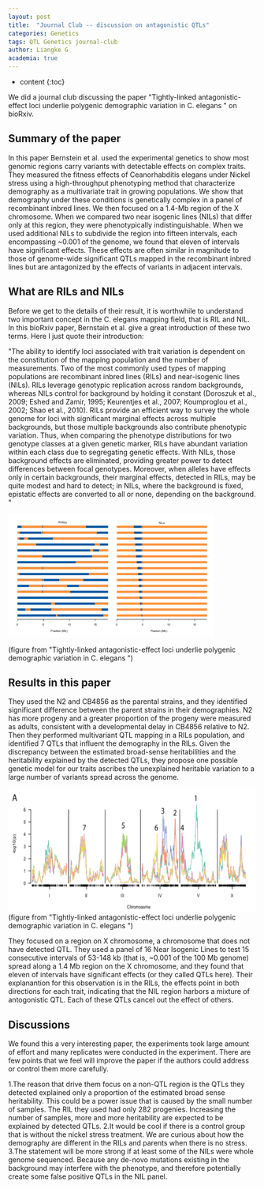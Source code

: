 ```yaml
---
layout: post
title:  "Journal Club -- discussion on antagonistic QTLs"
categories: Genetics
tags: QTL Genetics journal-club
author: Liangke G
academia: true
---
```

* content
{:toc}

We did a journal club discussing the paper "Tightly-linked antagonistic-effect loci underlie polygenic demographic variation in C. elegans " on bioRxiv.

## Summary of the paper 
In this paper Bernstein et al. used the experimental genetics to show most genomic regions carry variants with detectable effects on complex traits. They measured the fitness effects of Ceanorhabditis elegans under Nickel stress using a high-throughput phenotyping method that characterize demography as a multivariate trait in growing populations. 
We show that demography under these conditions is genetically complex in a panel of recombinant inbred lines. We then focused on a 1.4-Mb region of the X chromosome. When we compared two near isogenic lines (NILs) that differ only at this region, they were phenotypically indistinguishable. When we used additional NILs to subdivide the region into fifteen intervals, each encompassing ~0.001 of the genome, we found that eleven of intervals have significant effects. These effects are often similar in magnitude to those of genome-wide significant QTLs mapped in the recombinant inbred lines but are antagonized by the effects of variants in adjacent intervals. 



>
## What are RILs and NILs

Before we get to the details of their result, it is worthwhile to understand two important concept in the C. elegans mapping field, that is RIL and NIL. In this bioRxiv paper, Bernstain et al. give a great introduction of these two terms. Here I just quote their introduction:

"The ability to identify loci associated with trait variation is dependent on the constitution of the mapping population and the number of measurements. Two of the most commonly used types of mapping populations are recombinant inbred lines (RILs) and near-isogenic lines (NILs). RILs leverage genotypic replication across random backgrounds, whereas NILs control for background by holding it constant (Doroszuk et al., 2009; Eshed and Zamir, 1995; Keurentjes et al., 2007; Koumproglou et al., 2002; Shao et al., 2010). RILs provide an efficient way to survey the whole genome for loci with significant marginal effects across multiple backgrounds, but those multiple backgrounds also contribute phenotypic variation. Thus, when comparing the phenotype distributions for two genotype classes at a given genetic marker, RILs have abundant variation within each class due to segregating genetic effects. With NILs, those background effects are eliminated, providing greater power to detect differences between focal genotypes. Moreover, when alleles have effects only in certain backgrounds, their marginal effects, detected in RILs, may be quite modest and hard to detect; in NILs, where the background is fixed, epistatic effects are converted to all or none, depending on the background. "

<img src="https://github.com/gouliangke/myblog/raw/master/photos/1.png" height="250" />

(figure from "Tightly-linked antagonistic-effect loci underlie polygenic demographic variation in C. elegans ")

## Results in this paper

They used the N2 and CB4856 as the parental strains, and they identified significant difference between the parent strains in their demographies. N2 has more progeny and a greater proportion of the progeny were measured as adults, consistent with a developmental delay in CB4856 relative to N2. Then they performed multivariant QTL mapping in a RILs population, and identified 7 QTLs that influent the demography in the RILs.  Given the discrepancy between the estimated broad-sense heritabilities and the heritability explained by the detected QTLs, they propose one possible genetic model for our traits ascribes the unexplained heritable variation to a large number of variants spread across the genome. 

<img src="https://github.com/gouliangke/myblog/raw/master/photos/2.png" height="250" />
(figure from "Tightly-linked antagonistic-effect loci underlie polygenic demographic variation in C. elegans ")

They focused on a region on X chromosome, a chromosome that does not have detected QTL. They used a panel of 16 Near Isogenic Lines to test 15 consecutive intervals of 53-148 kb (that is, ~0.001 of the 100 Mb genome) spread along a 1.4 Mb region on the X chromosome, and they found that eleven of intervals have significant effects (or they called QTLs here). Their explanantion for this observation is in the RILs, the effects point in both directions for each trait, indicating that the NIL region harbors a mixture of antogonistic QTL. Each of these QTLs cancel out the effect of others.  

## Discussions 
We found this a very interesting paper, the experiments took large amount of effort and many replicates were conducted in the experiment. There are few points that we feel will improve the paper if the authors could address or control them more carefully. 

1.The reason that drive them focus on a non-QTL region is the QTLs they detected explained only a proportion of the estimated broad sense heritability. This could be a power issue that is caused by the small number of samples. The RIL they used had only 282 progenies. Increasing the number of samples, more and more heritability are expected to be explained by detected QTLs. 
2.It would be cool if there is a control group that is without the nickel stress treatment. We are curious about how the demography are different in the RILs and parents when there is no stress.
3.The statement will be more strong if at least some of the NILs were whole genome sequenced. Because any de-novo mutations existing in the background may interfere with the phenotype, and therefore potentially create some false positive QTLs in the NIL panel. 
